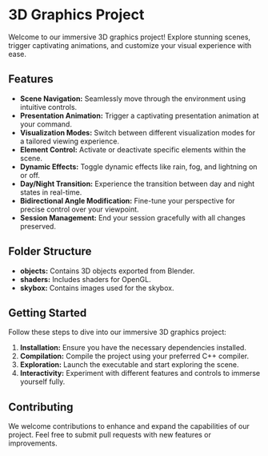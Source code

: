 # 3D Graphics Project

Welcome to our immersive 3D graphics project! Explore stunning scenes, trigger captivating animations, and customize your visual experience with ease.

## Features

- **Scene Navigation:** Seamlessly move through the environment using intuitive controls.
- **Presentation Animation:** Trigger a captivating presentation animation at your command.
- **Visualization Modes:** Switch between different visualization modes for a tailored viewing experience.
- **Element Control:** Activate or deactivate specific elements within the scene.
- **Dynamic Effects:** Toggle dynamic effects like rain, fog, and lightning on or off.
- **Day/Night Transition:** Experience the transition between day and night states in real-time.
- **Bidirectional Angle Modification:** Fine-tune your perspective for precise control over your viewpoint.
- **Session Management:** End your session gracefully with all changes preserved.

## Folder Structure

- **objects:** Contains 3D objects exported from Blender.
- **shaders:** Includes shaders for OpenGL.
- **skybox:** Contains images used for the skybox.

## Getting Started

Follow these steps to dive into our immersive 3D graphics project:

1. **Installation:** Ensure you have the necessary dependencies installed.
2. **Compilation:** Compile the project using your preferred C++ compiler.
3. **Exploration:** Launch the executable and start exploring the scene.
4. **Interactivity:** Experiment with different features and controls to immerse yourself fully.

## Contributing

We welcome contributions to enhance and expand the capabilities of our project. Feel free to submit pull requests with new features or improvements.
